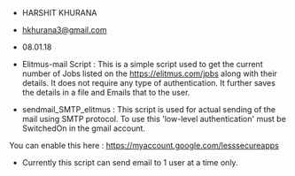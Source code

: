 
* HARSHIT KHURANA
* hkhurana3@gmail.com
* 08.01.18


* Elitmus-mail Script : This is a simple script used to get the current number of Jobs listed on the https://elitmus.com/jpbs along with their details.
		    It does not require any type of authentication.
		    It further saves the details in a file and Emails that to the user. 

* sendmail_SMTP_elitmus : This script is used for actual sending of the mail using SMTP protocol.
To use this 'low-level authentication' must be SwitchedOn in the gmail account.

You can enable this here : https://myaccount.google.com/lesssecureapps 

* Currently this script can send email to 1 user at a time only.


